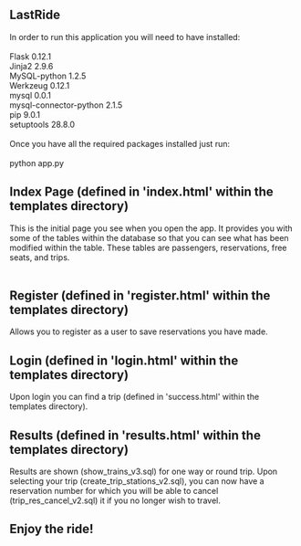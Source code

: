 ## LastRide

In order to run this application you will need to have installed: <br/>
<br/>
Flask 0.12.1 <br/>
Jinja2 2.9.6 <br/>
MySQL-python 1.2.5 <br/>
Werkzeug 0.12.1 <br/>
mysql 0.0.1 <br/>
mysql-connector-python 2.1.5 <br/>
pip 9.0.1 <br/>
setuptools 28.8.0 <br/>
<br/>
Once you have all the required packages installed just run: <br/>
<br/>
python app.py
<br/>

## Index Page (defined in 'index.html' within the templates directory)

This is the initial page you see when you open the app. It provides you with some of the tables within the database so that you can see what has been modified within the table.
These tables are passengers, reservations, free seats, and trips. <br/>
<br/>

## Register (defined in 'register.html' within the templates directory)

Allows you to register as a user to save reservations you have made.

## Login (defined in 'login.html' within the templates directory)

Upon login you can find a trip (defined in 'success.html' within the templates directory).

## Results (defined in 'results.html' within the templates directory)  

Results are shown (show_trains_v3.sql) for one way or round trip. Upon selecting your trip (create_trip_stations_v2.sql), you can now have a reservation number for which you will be able to cancel (trip_res_cancel_v2.sql) it if you no longer wish to travel.

## Enjoy the ride!
